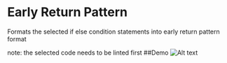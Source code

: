 # Early Return Pattern
Formats the selected if else condition statements into early return pattern format

note: the selected code needs to be linted first
##Demo
![Alt text](https://media.giphy.com/media/g7Jl3v5Y59FCneT2PZ/giphy.gif)
